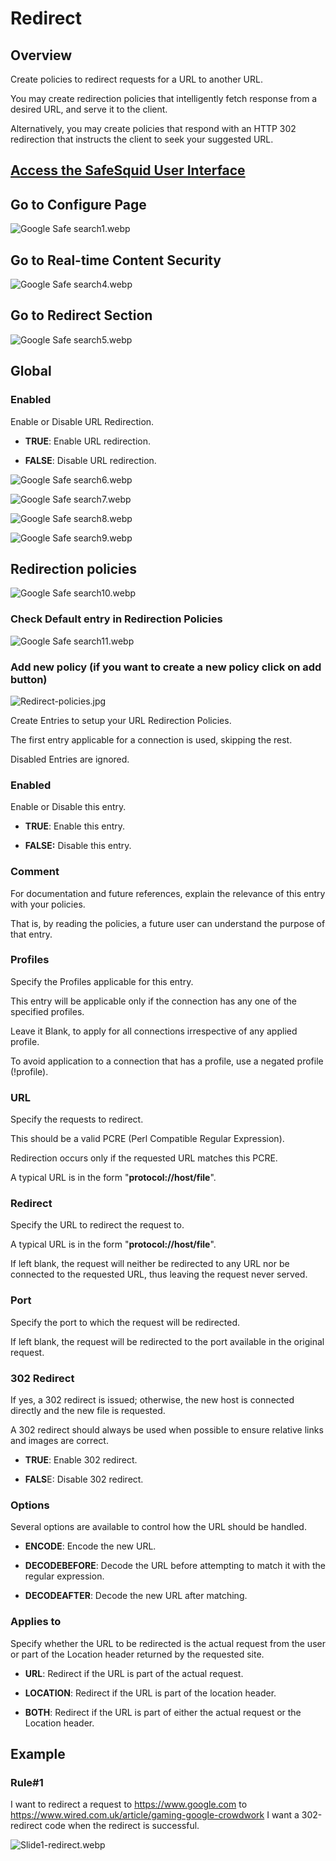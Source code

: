 # Redirect 

## Overview

Create policies to redirect requests for a URL to another URL.

You may create redirection policies that intelligently fetch response from a desired URL, and serve it to the client.

Alternatively, you may create policies that respond with an HTTP 302 redirection that instructs the client to seek your suggested URL.

## [Access the SafeSquid User Interface](https://help.safesquid.com/portal/en/kb/articles/access-the-safesquid-user-interface)

## Go to Configure Page

![Google Safe search1.webp](/img/Configure/Real_Time_Content_Activity/Redirect/image1.webp)

## Go to Real-time Content Security

![Google Safe search4.webp](/img/Configure/Real_Time_Content_Activity/Redirect/image2.webp)

## Go to Redirect Section

![Google Safe search5.webp](/img/Configure/Real_Time_Content_Activity/Redirect/image3.webp)

## Global

### Enabled

Enable or Disable URL Redirection.

-   **TRUE**: Enable URL redirection.

-   **FALSE**: Disable URL redirection.

![Google Safe search6.webp](/img/Configure/Real_Time_Content_Activity/Redirect/image4.webp)

![Google Safe search7.webp](/img/Configure/Real_Time_Content_Activity/Redirect/image5.webp)

![Google Safe search8.webp](/img/Configure/Real_Time_Content_Activity/Redirect/image6.webp)

![Google Safe search9.webp](/img/Configure/Real_Time_Content_Activity/Redirect/image7.webp)

## Redirection policies 

![Google Safe search10.webp](/img/Configure/Real_Time_Content_Activity/Redirect/image8.webp)

### Check Default entry in Redirection Policies

![Google Safe search11.webp](/img/Configure/Real_Time_Content_Activity/Redirect/image9.webp)

### Add new policy (if you want to create a new policy click on add button)

![Redirect-policies.jpg](/img/Configure/Real_Time_Content_Activity/Redirect/image10.webp)

Create Entries to setup your URL Redirection Policies.

The first entry applicable for a connection is used, skipping the rest.

Disabled Entries are ignored.

### Enabled

Enable or Disable this entry.

-   **TRUE**: Enable this entry.

-   **FALSE:** Disable this entry.

### Comment

For documentation and future references, explain the relevance of this entry with your policies.

That is, by reading the policies, a future user can understand the purpose of that entry.

### Profiles

Specify the Profiles applicable for this entry.

This entry will be applicable only if the connection has any one of the specified profiles.

Leave it Blank, to apply for all connections irrespective of any applied profile.

To avoid application to a connection that has a profile, use a negated profile (!profile).

### URL

Specify the requests to redirect.

This should be a valid PCRE (Perl Compatible Regular Expression).

Redirection occurs only if the requested URL matches this PCRE.

A typical URL is in the form "**protocol://host/file**".

### Redirect

Specify the URL to redirect the request to.

A typical URL is in the form "**protocol://host/file**".

If left blank, the request will neither be redirected to any URL nor be connected to the requested URL, thus leaving the request never served.

### Port

Specify the port to which the request will be redirected.

If left blank, the request will be redirected to the port available in the original request.

### 302 Redirect

If yes, a 302 redirect is issued; otherwise, the new host is connected directly and the new file is requested.

A 302 redirect should always be used when possible to ensure relative links and images are correct.

-   **TRUE**: Enable 302 redirect.

-   **FALS**E: Disable 302 redirect.

### Options

Several options are available to control how the URL should be handled.

-   **ENCODE**: Encode the new URL.

-   **DECODEBEFORE**: Decode the URL before attempting to match it with the regular expression.

-   **DECODEAFTER**: Decode the new URL after matching.

### Applies to

Specify whether the URL to be redirected is the actual request from the user or part of the Location header returned by the requested site.

-   **URL**: Redirect if the URL is part of the actual request.

-   **LOCATION**: Redirect if the URL is part of the location header.

-   **BOTH**: Redirect if the URL is part of either the actual request or the Location header.

## Example

### Rule#1

I want to redirect a request to https://www.google.com to https://www.wired.com.uk/article/gaming-google-crowdwork I want a 302-redirect code when the redirect is successful.

![Slide1-redirect.webp](/img/Configure/Real_Time_Content_Activity/Redirect/image11.webp)
